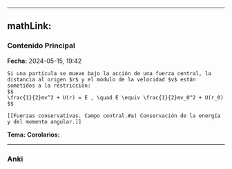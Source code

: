 
---
mathLink:
---
### Contenido Principal

**Fecha:** 2024-05-15, 19:42

```ad-proposition
Si una partícula se mueve bajo la acción de una fuerza central, la
distancia al origen $r$ y el módulo de la velocidad $v$ están sometidos a la restricción:
$$
\frac{1}{2}mv^2 + U(r) = E , \quad E \equiv \frac{1}{2}mv_0^2 + U(r_0)
$$
```


```ad-proof
[[Fuerzas conservativas. Campo central.#a) Conservación de la energía y del momento angular.]]
```



**Tema:**
**Corolarios:**

---
### Anki
